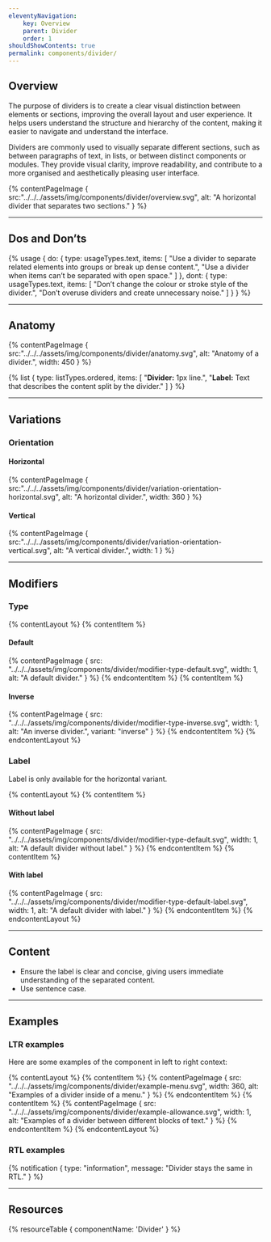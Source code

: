 ```yaml
---
eleventyNavigation:
    key: Overview
    parent: Divider
    order: 1
shouldShowContents: true
permalink: components/divider/
---
```


## Overview
The purpose of dividers is to create a clear visual distinction between elements or sections, improving the overall layout and user experience. It helps users understand the structure and hierarchy of the content, making it easier to navigate and understand the interface.

Dividers are commonly used to visually separate different sections, such as between paragraphs of text, in lists, or between distinct components or modules. They provide visual clarity, improve readability, and contribute to a more organised and aesthetically pleasing user interface.

{% contentPageImage {
    src:"../../../assets/img/components/divider/overview.svg",
    alt: "A horizontal divider that separates two sections."
} %}

---

## Dos and Don’ts

{% usage {
    do: {
        type: usageTypes.text,
        items: [
            "Use a divider to separate related elements into groups or break up dense content.",
            "Use a divider when items can’t be separated with open space."
        ]
    },
    dont: {
        type: usageTypes.text,
        items: [
            "Don’t change the colour or stroke style of the divider.",
            "Don’t overuse dividers and create unnecessary noise."
        ]
    }
} %}

___

## Anatomy

{% contentPageImage {
    src:"../../../assets/img/components/divider/anatomy.svg",
    alt: "Anatomy of a divider.",
    width: 450
} %}

{% list {
    type: listTypes.ordered,
    items: [
        "**Divider:** 1px line.",
        "**Label:** Text that describes the content split by the divider."
    ]
} %}

---

## Variations

### Orientation

#### Horizontal

{% contentPageImage {
    src:"../../../assets/img/components/divider/variation-orientation-horizontal.svg",
    alt: "A horizontal divider.",
    width: 360
} %}

#### Vertical

{% contentPageImage {
    src:"../../../assets/img/components/divider/variation-orientation-vertical.svg",
    alt: "A vertical divider.",
    width: 1
} %}

---

## Modifiers

### Type

{% contentLayout %}
  {% contentItem %}
    <h4>Default</h4>
    {% contentPageImage {
      src: "../../../assets/img/components/divider/modifier-type-default.svg",
      width: 1,
      alt: "A default divider."
    } %}
  {% endcontentItem %}
  {% contentItem %}
    <h4>Inverse</h4>
    {% contentPageImage {
      src: "../../../assets/img/components/divider/modifier-type-inverse.svg",
      width: 1,
      alt: "An inverse divider.",
      variant: "inverse"
    } %}
  {% endcontentItem %}
{% endcontentLayout %}

### Label

Label is only available for the horizontal variant.

{% contentLayout %}
  {% contentItem %}
    <h4>Without label</h4>
    {% contentPageImage {
      src: "../../../assets/img/components/divider/modifier-type-default.svg",
      width: 1,
      alt: "A default divider without label."
    } %}
  {% endcontentItem %}
  {% contentItem %}
    <h4>With label</h4>
    {% contentPageImage {
      src: "../../../assets/img/components/divider/modifier-type-default-label.svg",
      width: 1,
      alt: "A default divider with label."
    } %}
  {% endcontentItem %}
{% endcontentLayout %}

---

## Content

- Ensure the label is clear and concise, giving users immediate understanding of the separated content.
- Use sentence case.

---

## Examples

### LTR examples

Here are some examples of the component in left to right context:

{% contentLayout %}
  {% contentItem %}
    {% contentPageImage {
      src: "../../../assets/img/components/divider/example-menu.svg",
      width: 360,
      alt: "Examples of a divider inside of a menu."
    } %}
  {% endcontentItem %}
  {% contentItem %}
    {% contentPageImage {
      src: "../../../assets/img/components/divider/example-allowance.svg",
      width: 1,
      alt: "Examples of a divider between different blocks of text."
    } %}
  {% endcontentItem %}
{% endcontentLayout %}

### RTL examples

{% notification {
  type: "information",
  message: "Divider stays the same in RTL."
} %}

---

## Resources

{% resourceTable {
    componentName: 'Divider'
} %}
